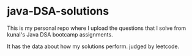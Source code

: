 # java-DSA-solutions

This is my personal repo where I upload the questions that I solve from kunal's Java DSA bootcamp assignments.

It has the data about how my solutions perform. judged by leetcode.
